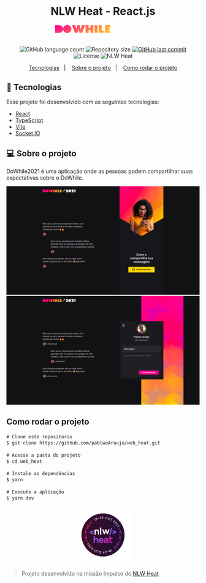 <h1 align="center">NLW Heat - React.js</h1>

<div align="center">
    <img alt="DoWhile logo" src="./src/assets/logo.svg" width="250px"/>
</div>

<br/>

<p align="center">
  <img alt="GitHub language count" src="https://img.shields.io/github/languages/count/pablwoAraujo/web_heat">

  <img alt="Repository size" src="https://img.shields.io/github/repo-size/pablwoAraujo/web_heat">
  
  <a href="https://github.com/pablwoAraujo/web_heat/commits/master">
    <img alt="GitHub last commit" src="https://img.shields.io/github/last-commit/pablwoAraujo/web_heat">
  </a>

  <img alt="License" src="https://img.shields.io/badge/license-MIT-brightgreen">

  <img src="https://img.shields.io/static/v1?label=NLW&message=Heat&color=8257E5&labelColor=000000" alt="NLW Heat" />
</p>

<p align="center">
  <a href="#tecnologias">Tecnologias</a>&nbsp;&nbsp;&nbsp;|&nbsp;&nbsp;&nbsp;
  <a href="#sobre-o-projeto">Sobre o projeto</a>&nbsp;&nbsp;&nbsp;|&nbsp;&nbsp;&nbsp;
  <a href="#como-rodar-o-projeto">Como rodar o projeto</a>
</p>

## 🚀 Tecnologias

Esse projeto foi desenvolvido com as seguintes tecnologias:

- [React](https://reactjs.org)
- [TypeScript](https://www.typescriptlang.org/)
- [Vite](https://vitejs.dev/)
- [Socket.IO](https://socket.io/)

## 💻 Sobre o projeto

DoWhile2021 é uma aplicação onde as pessoas podem compartilhar suas expectativas sobre o DoWhile.

<img alt="Home Page" src="./src/assets/img1.png" />
<img alt="Home Page" src="./src/assets/img2.png" />

## Como rodar o projeto

```
# Clone este repositório
$ git clone https://github.com/pablwoAraujo/web_heat.git

# Acesse a pasta do projeto
$ cd web_heat

# Instale as dependências
$ yarn

# Execute a aplicação 
$ yarn dev
```

<div align="center">
  <img alt="nlw heat" src="./src/assets/nlwheat.png" width="150px" />
</div>


> Projeto desenvolvido na missão Impulse do [NLW Heat](https://nextlevelweek.com/)